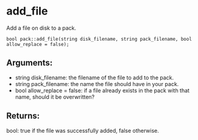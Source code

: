 # add_file
Add a file on disk to a pack.

`bool pack::add_file(string disk_filename, string pack_filename, bool allow_replace = false);`

## Arguments:
* string disk_filename: the filename of the file to add to the pack.
* string pack_filename: the name the file should have in your pack.
* bool allow_replace = false: if a file already exists in the pack with that name, should it be overwritten?

## Returns:
bool: true if the file was successfully added, false otherwise.
